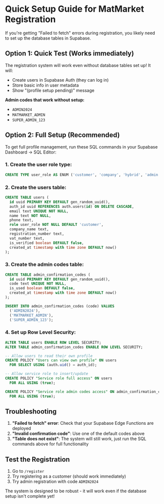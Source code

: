 # Quick Setup Guide for MatMarket Registration

If you're getting "Failed to fetch" errors during registration, you likely need to set up the database tables in Supabase.

## Option 1: Quick Test (Works immediately)

The registration system will work even without database tables set up! It will:
- Create users in Supabase Auth (they can log in)
- Store basic info in user metadata 
- Show "(profile setup pending)" message

**Admin codes that work without setup:**
- `ADMIN2024`
- `MATMARKET_ADMIN` 
- `SUPER_ADMIN_123`

## Option 2: Full Setup (Recommended)

To get full profile management, run these SQL commands in your Supabase Dashboard → SQL Editor:

### 1. Create the user role type:
```sql
CREATE TYPE user_role AS ENUM ('customer', 'company', 'hybrid', 'admin');
```

### 2. Create the users table:
```sql
CREATE TABLE users (
  id uuid PRIMARY KEY DEFAULT gen_random_uuid(),
  auth_id uuid REFERENCES auth.users(id) ON DELETE CASCADE,
  email text UNIQUE NOT NULL,
  name text NOT NULL,
  phone text,
  role user_role NOT NULL DEFAULT 'customer',
  company_name text,
  registration_number text,
  vat_number text,
  is_verified boolean DEFAULT false,
  created_at timestamp with time zone DEFAULT now()
);
```

### 3. Create the admin codes table:
```sql
CREATE TABLE admin_confirmation_codes (
  id uuid PRIMARY KEY DEFAULT gen_random_uuid(),
  code text UNIQUE NOT NULL,
  is_used boolean DEFAULT false,
  created_at timestamp with time zone DEFAULT now()
);

INSERT INTO admin_confirmation_codes (code) VALUES
  ('ADMIN2024'),
  ('MATMARKET_ADMIN'),
  ('SUPER_ADMIN_123');
```

### 4. Set up Row Level Security:
```sql
ALTER TABLE users ENABLE ROW LEVEL SECURITY;
ALTER TABLE admin_confirmation_codes ENABLE ROW LEVEL SECURITY;

-- Allow users to read their own profile
CREATE POLICY "Users can view own profile" ON users
  FOR SELECT USING (auth.uid() = auth_id);

-- Allow service role to insert/update
CREATE POLICY "Service role full access" ON users
  FOR ALL USING (true);

CREATE POLICY "Service role admin codes access" ON admin_confirmation_codes
  FOR ALL USING (true);
```

## Troubleshooting

1. **"Failed to fetch" error**: Check that your Supabase Edge Functions are deployed
2. **"Invalid confirmation code"**: Use one of the default codes above
3. **"Table does not exist"**: The system will still work, just run the SQL commands above for full functionality

## Test the Registration

1. Go to `/register`
2. Try registering as a customer (should work immediately)
3. Try admin registration with code `ADMIN2024`

The system is designed to be robust - it will work even if the database setup isn't complete yet!